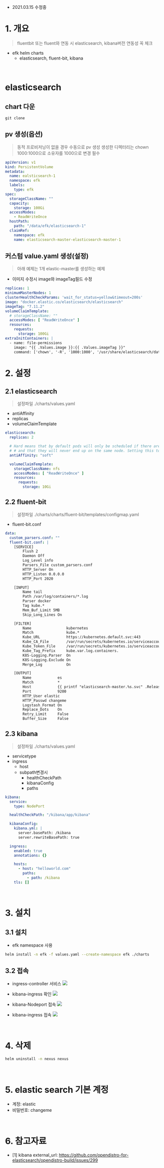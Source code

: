 * 2021.03.15 수정중

# 1. 개요
> fluentbit 또는 fluent와 연동 시 elasticsearch, kibana버전 연동성 꼭 체크

* efk helm charts
  * elasticsearch, fluent-bit, kibana

<br>

# elasticsearch

## chart 다운
```
git clone 
```

## pv 생성(옵션)
> 동적 프로비저닝이 없을 경우 수동으로 pv 생성
> 생성한 디렉터리는 chown 1000:1000으로 소유자를 1000으로 변경 필수

```yaml
apiVersion: v1
kind: PersistentVolume
metadata:
  name: ealsticsearch-1
  namespace: efk
  labels:
    type: efk
spec:
  storageClassName: ""
  capacity:
    storage: 100Gi
  accessModes:
    - ReadWriteOnce
  hostPath:
    path: "/data/efk/elasticsearch-1"
  claimRef:
    namespace: efk
    name: elasticsearch-master-elasticsearch-master-1
```

## 커스텀 value.yaml 생성(설정)
> 아래 예제는 1개 elastic-master를 생성하는 예제
* 이미지 수정시 image와 imageTag필드 수정
```yaml
replicas: 1
minimumMasterNodes: 1
clusterHealthCheckParams: 'wait_for_status=yellow&timeout=200s'
image: "docker.elastic.co/elasticsearch/elasticsearch"
imageTag: "7.11.2"
volumeClaimTemplate:
  # storageClassName: ""
  accessModes: [ "ReadWriteOnce" ]
  resources:
    requests:
      storage: 100Gi
extraInitContainers: |
  - name: file-permissions
    image: "{{ .Values.image }}:{{ .Values.imageTag }}"
    command: ['chown', '-R', '1000:1000', '/usr/share/elasticsearch/data']
```


# 2. 설정
## 2.1 elasticsearch
> 설정파일 ./charts/values.yaml
* antiAffinity
* replicas
* volumeClaimTemplate
```yaml
elasticsearch:
  replicas: 2

  # Hard means that by default pods will only be scheduled if there are enough nodes for them
  # # and that they will never end up on the same node. Setting this to soft will do this "best effort"
  antiAffinity: "soft"

  volumeClaimTemplate:
    storageClassName: nfs
    accessModes: [ "ReadWriteOnce" ]
    resources:
      requests:
        storage: 10Gi
```
## 2.2 fluent-bit
> 설정파일 ./charts/charts/fluent-bit/templates/configmap.yaml
* fluent-bit.conf
```yaml
data:
  custom_parsers.conf: ""
  fluent-bit.conf: |
    [SERVICE]
        Flush 2
        Daemon Off
        Log_Level info
        Parsers_File custom_parsers.conf
        HTTP_Server On
        HTTP_Listen 0.0.0.0
        HTTP_Port 2020

    [INPUT]
        Name tail
        Path /var/log/containers/*.log
        Parser docker
        Tag kube.*
        Mem_Buf_Limit 5MB
        Skip_Long_Lines On

    [FILTER]
        Name                kubernetes
        Match               kube.*
        Kube_URL            https://kubernetes.default.svc:443
        Kube_CA_File        /var/run/secrets/kubernetes.io/serviceaccount/ca.crt
        Kube_Token_File     /var/run/secrets/kubernetes.io/serviceaccount/token
        Kube_Tag_Prefix     kube.var.log.containers.
        K8S-Logging.Parser  On
        K8S-Logging.Exclude On
        Merge_Log           On

    [OUTPUT]
        Name            es
        Match           *
        Host            {{ printf "elasticsearch-master.%s.svc" .Release.Namespace }}
        Port            9200
        HTTP_User elastic
        HTTP_Passwd changeme
        Logstash_Format On
        Replace_Dots    On
        Retry_Limit     False
        Buffer_Size     False
```

## 2.3 kibana
> 설정파일 ./charts/values.yaml
* servicetype
* ingress
  * host
  * subpath변경시
    * healthCheckPath
    * kibanaConfig
    * paths
```yaml
kibana:
  service:
    type: NodePort

  healthCheckPath: "/kibana/app/kibana"

  kibanaConfig:
    kibana.yml: |
      server.basePath: /kibana
      server.rewriteBasePath: true

  ingress:
    enabled: true
    annotations: {}

    hosts:
      - host: "helloworld.com"
        paths:
          - path: /kibana
    tls: []
```

<br>

# 3. 설치
## 3.1 설치
* efk namespace 사용
```sh
helm install -n efk -f values.yaml --create-namespace efk ./charts
```

## 3.2 접속
* ingress-controller 서비스
![](./imgs/svc.png)

* kibana-ingress 확인
![](./imgs/nexus_ingress.png)

* kibana-Nodeport 접속
![](./imgs/nodeport.png)

* kibana-ingress 접속
![](./imgs/success.png)

<br>

# 4. 삭제
```sh
helm uninstall -n nexus nexus
```

<br>

# 5. elastic search 기본 계정
* 계정: elastic
* 비밀번호: changeme

<br>

# 6. 참고자료
* [1] kibana external_url: https://github.com/opendistro-for-elasticsearch/opendistro-build/issues/299